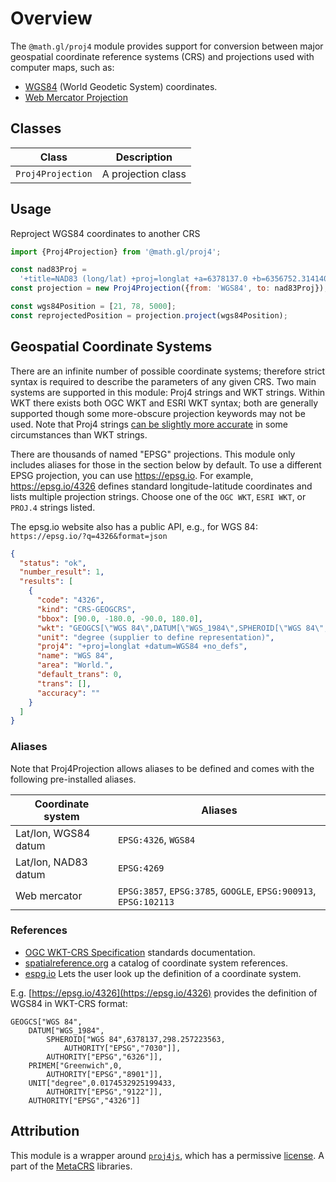 # Overview

The `@math.gl/proj4` module provides support for conversion between major geospatial coordinate reference systems (CRS) and projections used with computer maps, such as:

- [WGS84](https://en.wikipedia.org/wiki/World_Geodetic_System) (World Geodetic System) coordinates.
- [Web Mercator Projection](https://en.wikipedia.org/wiki/Web_Mercator_projection)

## Classes

| Class             | Description        |
| ----------------- | ------------------ |
| `Proj4Projection` | A projection class |

## Usage

Reproject WGS84 coordinates to another CRS

```js
import {Proj4Projection} from '@math.gl/proj4';

const nad83Proj =
  '+title=NAD83 (long/lat) +proj=longlat +a=6378137.0 +b=6356752.31414036 +ellps=GRS80 +datum=NAD83 +units=degrees';
const projection = new Proj4Projection({from: 'WGS84', to: nad83Proj});

const wgs84Position = [21, 78, 5000];
const reprojectedPosition = projection.project(wgs84Position);
```

## Geospatial Coordinate Systems

There are an infinite number of possible coordinate systems; therefore strict syntax is required to describe the parameters of any given CRS. Two main systems are supported in this module: Proj4 strings and WKT strings. Within WKT there exists both OGC WKT and ESRI WKT syntax; both are generally supported though some more-obscure projection keywords may not be used. Note that Proj4 strings [can be slightly more accurate](https://github.com/proj4js/proj4js/issues/222) in some circumstances than WKT strings.

There are thousands of named "EPSG" projections. This module only includes aliases for those in the section below by default. To use a different EPSG projection, you can use <https://epsg.io>. For example, <https://epsg.io/4326> defines standard longitude-latitude coordinates and lists multiple projection strings. Choose one of the `OGC WKT`, `ESRI WKT`, or `PROJ.4` strings listed.

The epsg.io website also has a public API, e.g., for WGS 84: `https://epsg.io/?q=4326&format=json`

```json
{
  "status": "ok",
  "number_result": 1,
  "results": [
    {
      "code": "4326",
      "kind": "CRS-GEOGCRS",
      "bbox": [90.0, -180.0, -90.0, 180.0],
      "wkt": "GEOGCS[\"WGS 84\",DATUM[\"WGS_1984\",SPHEROID[\"WGS 84\",6378137,298.257223563,AUTHORITY[\"EPSG\",\"7030\"]],AUTHORITY[\"EPSG\",\"6326\"]],PRIMEM[\"Greenwich\",0,AUTHORITY[\"EPSG\",\"8901\"]],UNIT[\"degree\",0.0174532925199433,AUTHORITY[\"EPSG\",\"9122\"]],AUTHORITY[\"EPSG\",\"4326\"]]",
      "unit": "degree (supplier to define representation)",
      "proj4": "+proj=longlat +datum=WGS84 +no_defs",
      "name": "WGS 84",
      "area": "World.",
      "default_trans": 0,
      "trans": [],
      "accuracy": ""
    }
  ]
}
```

### Aliases

Note that Proj4Projection allows aliases to be defined and comes with the following pre-installed aliases.

| Coordinate system    | Aliases                                                          |
| -------------------- | ---------------------------------------------------------------- |
| Lat/lon, WGS84 datum | `EPSG:4326`, `WGS84`                                             |
| Lat/lon, NAD83 datum | `EPSG:4269`                                                      |
| Web mercator         | `EPSG:3857`, `EPSG:3785`, `GOOGLE`, `EPSG:900913`, `EPSG:102113` |

### References

- [OGC WKT-CRS Specification](http://docs.opengeospatial.org/is/18-010r7/18-010r7.html) standards documentation.
- [spatialreference.org](https://spatialreference.org/) a catalog of coordinate system references.
- [espg.io](https://epsg.io/) Lets the user look up the definition of a coordinate system.

E.g. [https://epsg.io/4326](https://epsg.io/4326) provides the definition of WGS84 in WKT-CRS format:

```
GEOGCS["WGS 84",
    DATUM["WGS_1984",
        SPHEROID["WGS 84",6378137,298.257223563,
            AUTHORITY["EPSG","7030"]],
        AUTHORITY["EPSG","6326"]],
    PRIMEM["Greenwich",0,
        AUTHORITY["EPSG","8901"]],
    UNIT["degree",0.0174532925199433,
        AUTHORITY["EPSG","9122"]],
    AUTHORITY["EPSG","4326"]]
```

## Attribution

This module is a wrapper around [`proj4js`](http://proj4js.org/), which has a permissive [license](https://github.com/proj4js/proj4js/blob/master/LICENSE.md). A part of the [MetaCRS](https://trac.osgeo.org/metacrs/wiki) libraries.
